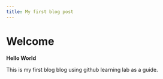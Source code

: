 ```yaml
---
title: My first blog post
---
```


# Welcome

**Hello World**

This is my first blog blog using github learning lab as a guide.
